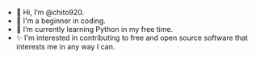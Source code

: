 - 👋 Hi, I’m @chito920.
- 🔰 I'm a beginner in coding.
- 🌱 I’m currently learning Python in my free time.
- ✨ I'm interested in contributing to free and open source software that interests me in any way I can.

<!---
chito920/chito920 is a ✨ special ✨ repository because its `README.md` (this file) appears on your GitHub profile.
You can click the Preview link to take a look at your changes.
--->
